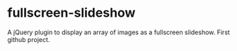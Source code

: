 # fullscreen-slideshow
A jQuery plugin to display an array of images as a fullscreen slideshow.
First github project.
